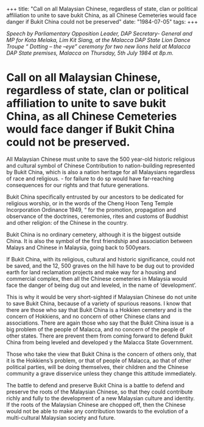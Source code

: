 +++ 
title: "Call on all Malaysian Chinese, regardless of state, clan or political affiliation to unite to save bukit China, as all Chinese Cemeteries would face danger if Bukit China could not be preserved"
date: "1984-07-05"
tags:
+++

_Speech by Parliamentary Opposition Leader, DAP Secretary- General and MP for Kota Melaka, Lim Kit Siang, at the Malacca DAP State Lion Dance Troupe “ Dotting – the –eye” ceremony for two new lions held at Malacca DAP State premises, Malacca on Thursday, 5th July 1984 at 8p.m._

# Call on all Malaysian Chinese, regardless of state, clan or political affiliation to unite to save bukit China, as all Chinese Cemeteries would face danger if Bukit China could not be preserved.

All Malaysian Chinese must unite to save the 500 year-old historic religious and cultural symbol of Chinese Contribution to nation-building represented by Bukit China, which is also a nation heritage for all Malaysians regardless of race and religious. - for failure to do sp would have far-reaching consequences for our rights and that future generations.</u>

Bukit China specifically entrusted by our ancestors to be dedicated for religious worship, or in the words of the Cheng Hoon Teng Temple Incorporation Ordinance 1949, “ for the promotion, propagation and observance of the doctrines, ceremonies, rites and customs of Buddhist and other religion: of the Chinese in the country.

Bukit China is no ordinary cemetery, although it is the biggest outside China. It is also the symbol of the first friendship and association between Malays and Chinese in Malaysia, going back to 500years. 

If Bukit China, with its religious, cultural and historic significance, could not be saved, and the 12, 500 graves on the hill have to be dug out to provided earth for land reclamation projects and make way for a housing and commercial complex, then all the Chinese cemeteries in Malaysia would face the danger of being dug out and leveled, in the name of ‘development’. 

This is why it would be very short-sighted if Malaysian Chinese do not unite to save Bukit China, because of a variety of spurious reasons. I know that there are those who say that Bukit China is a Hokkien cemetery and is the concern of Hokkiens, and no concern of other Chinese clans and associations. There are again those who say that the Bukit China issue is a big problem of the people of Malacca, and no concern of the people of other states. There are prevent them from coming forward to defend Bukit China from being leveled and developed y the Malacca State Government.

Those who take the view that Bukit China is the concern of others only, that it is the Hokkiens’s problem, or that of people of Malacca, ao that of other political parties, will be doing themselves, their children and the Chinese community a grave disservice unless they change this attitude immediately.

The battle to defend and preserve Bukit China is a battle to defend and preserve the roots of the Malaysian Chinese, so that they could contribute richly and fully to the development of a new Malaysian culture and identity. If the roots of the Malaysian Chinese are chopped off, then the Chinese would not be able to make any contribution towards to the evolution of a multi-cultural Malaysian society and future.
 
